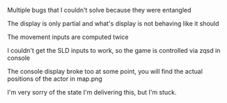 Multiple bugs that I couldn't solve because they were entangled 


The display is only partial and what's display is not behaving like it should


The movement inputs are computed twice


I couldn't get the SLD inputs to work, so the game is controlled via zqsd in console


The console display broke too at some point, you will find the actual positions of the actor in map.png


I'm very sorry of the state I'm delivering this, but I'm stuck.
